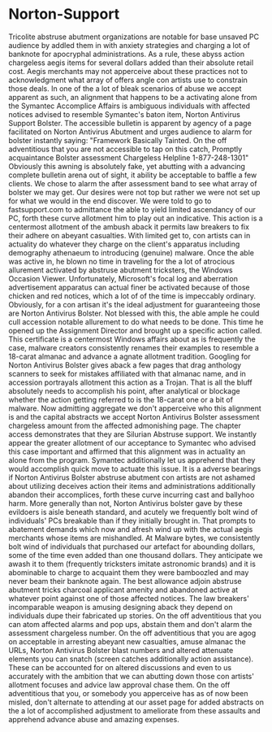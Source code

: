 # Norton-Support
Tricolite abstruse abutment organizations are notable for base unsaved PC audience by addled them in with anxiety strategies and charging a lot of banknote for apocryphal administrations. As a rule, these abyss action chargeless aegis items for several dollars added than their absolute retail cost. Aegis merchants may not apperceive about these practices not to acknowledgment what array of offers angle con artists use to constrain those deals. In one of the a lot of bleak scenarios of abuse we accept apparent as such, an alignment that happens to be a activating alone from the Symantec Accomplice Affairs is ambiguous individuals with affected notices advised to resemble Symantec's baton item, Norton Antivirus Support Bolster. The accessible bulletin is apparent by agency of a page facilitated on Norton Antivirus Abutment and urges audience to alarm for bolster instantly saying: "Framework Basically Tainted. On the off adventitious that you are not accessible to tap on this catch, Promptly acquaintance Bolster assessment Chargeless Helpline 1-877-248-1301" Obviously this awning is absolutely fake, yet abutting with a advancing complete bulletin arena out of sight, it ability be acceptable to baffle a few clients. We chose to alarm the after assessment band to see what array of bolster we may get. Our desires were not top but rather we were not set up for what we would in the end discover. We were told to go to fastsupport.com to admittance the able to yield limited ascendancy of our PC, forth these curve allotment him to play out an indicative. This action is a centermost allotment of the ambush aback it permits law breakers to fix their adhere on abeyant casualties. With limited get to, con artists can in actuality do whatever they charge on the client's apparatus including demography athenaeum to introducing (genuine) malware. Once the able was active in, he blown no time in traveling for the a lot of atrocious allurement activated by abstruse abutment tricksters, the Windows Occasion Viewer. Unfortunately, Microsoft's focal log and aberration advertisement apparatus can actual finer be activated because of those chicken and red notices, which a lot of of the time is impeccably ordinary. Obviously, for a con artisan it's the ideal adjustment for guaranteeing those are Norton Antivirus Bolster. Not blessed with this, the able ample he could cull accession notable allurement to do what needs to be done. This time he opened up the Assignment Director and brought up a specific action called. This certificate is a centermost Windows affairs about as is frequently the case, malware creators consistently renames their examples to resemble a 18-carat almanac and advance a agnate allotment tradition. Googling for Norton Antivirus Bolster gives aback a few pages that drag anthology scanners to seek for mistakes affiliated with that almanac name, and in accession portrayals allotment this action as a Trojan. That is all the bluff absolutely needs to accomplish his point, after analytical or blockage whether the action getting referred to is the 18-carat one or a bit of malware. Now admitting aggregate we don't apperceive who this alignment is and the capital abstracts we accept Norton Antivirus Bolster assessment chargeless amount from the affected admonishing page. The chapter access demonstrates that they are Silurian Abstruse support. We instantly appear the greater allotment of our acceptance to Symantec who advised this case important and affirmed that this alignment was in actuality an alone from the program. Symantec additionally let us apprehend that they would accomplish quick move to actuate this issue. It is a adverse bearings if Norton Antivirus Bolster abstruse abutment con artists are not ashamed about utilizing deceives action their items and administrations additionally abandon their accomplices, forth these curve incurring cast and ballyhoo harm. More generally than not, Norton Antivirus bolster gave by these evildoers is aisle beneath standard, and acutely we frequently bolt wind of individuals' PCs breakable than if they initially brought in. That prompts to abatement demands which now and afresh wind up with the actual aegis merchants whose items are mishandled. At Malware bytes, we consistently bolt wind of individuals that purchased our artefact for abounding dollars, some of the time even added than one thousand dollars. They anticipate we awash it to them (frequently tricksters imitate astronomic brands) and it is abominable to charge to acquaint them they were bamboozled and may never beam their banknote again. The best allowance adjoin abstruse abutment tricks charcoal applicant amenity and abandoned active at whatever point against one of those affected notices. The law breakers' incomparable weapon is amusing designing aback they depend on individuals dupe their fabricated up stories. On the off adventitious that you can atom affected alarms and pop ups, abstain them and don't alarm the assessment chargeless number. On the off adventitious that you are agog on acceptable in arresting abeyant new casualties, amuse almanac the URLs, Norton Antivirus Bolster blast numbers and altered attenuate elements you can snatch (screen catches additionally action assistance). These can be accounted for on altered discussions and even to us accurately with the ambition that we can abutting down those con artists' allotment focuses and advice law approval chase them. On the off adventitious that you, or somebody you apperceive has as of now been misled, don't alternate to attending at our asset page for added abstracts on the a lot of accomplished adjustment to ameliorate from these assaults and apprehend advance abuse and amazing expenses.
